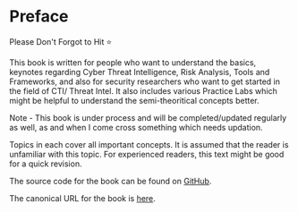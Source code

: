 # Preface

Please Don't Forgot to Hit ⭐

This book is written for people who want to understand the basics, keynotes regarding Cyber Threat Intelligence, Risk Analysis, Tools and Frameworks, and also for security researchers who want to get started in the field of CTI/ Threat Intel. It also includes various Practice Labs which might be helpful to understand the semi-theoritical concepts better.

Note - This book is under process and will be completed/updated regularly as well, as and when I come cross something which needs updation.

Topics in each cover all important concepts. It is assumed that the reader is unfamiliar with this topic. For experienced readers, this text might be good for a quick revision.

The source code for the book can be found on [GitHub](https://github.com/NucleiAv/CTIHandbook).

The canonical URL for the book is [here](https://nuclei-av.gitbook.io/cyber-threat-intelligence).
